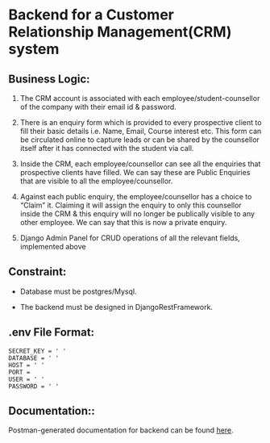 #  Backend for a Customer Relationship Management(CRM) system

## Business Logic:

1. The CRM account is associated with each employee/student-counsellor of the company with
their email id & password.

2. There is an enquiry form which is provided to every prospective client to fill their basic details
i.e. Name, Email, Course interest etc. This form can be circulated online to capture leads or
can be shared by the counsellor itself after it has connected with the student via call.

3. Inside the CRM, each employee/counsellor can see all the enquiries that prospective clients
have filled. We can say these are Public Enquiries that are visible to all the
employee/counsellor.

4. Against each public enquiry, the employee/counsellor has a choice to “Claim” it. Claiming it
will assign the enquiry to only this counsellor inside the CRM & this enquiry will no longer be
publically visible to any other employee. We can say that this is now a private enquiry.

5. Django Admin Panel for CRUD operations of all the relevant fields, implemented
above

## Constraint:

- Database must be postgres/Mysql.

- The backend must be designed in DjangoRestFramework.

## .env File Format:

```
SECRET_KEY = ' '
DATABASE = ' '
HOST = ' '
PORT =  
USER = ' '
PASSWORD = ' '
```

## Documentation::


Postman-generated documentation for backend can be found [here](https://documenter.getpostman.com/view/17779018/UVXjLbeq).


